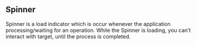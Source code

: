 ## Spinner

Spinner is a load indicator which is occur whenever the application processing/waiting for an operation. While the Spinner is loading, you can’t interact with target, until the process is completed.

